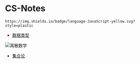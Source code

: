 # CS-Notes

 `https://img.shields.io/badge/language-JavaScript-yellow.svg?style=plastic`

- [数据类型](https://github.com/Buzhifanji/CS-Notes/blob/main/notes/javascript/data-type.md)

![离散数学](https://img.shields.io/badge/Math-离散数学-bule.svg?style=plastic)

- [集合论](https://github.com/Buzhifanji/CS-Notes/blob/main/notes/离散数学/Set.md)